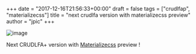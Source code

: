 +++
date = "2017-12-16T21:56:33+00:00"
draft = false
tags = ["crudlfap", "materializecss"]
title = "next crudlfa version with materializecss preview"
author = "jpic"
+++

![image](/img/2017-12-16-next-crudlfa-version-with-materializecss-preview/8e1a6de68cd340d797e820af03c63d8c1d8ff851474666e0714b98c2956a9607.png)

Next CRUDLFA+ version with [Materializecss](materializecss.com) preview !
